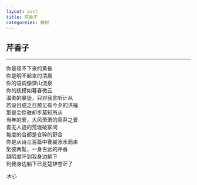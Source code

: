 ```yaml
---
layout: post
title: 芹香子
categoreies: 橡树
---
```


## 芹香子
---
你是夜不下来的黄昏<br/>
你是明不起来的清晨<br/>
你的语调像深山流泉<br/>
你的抚摸如暮春微云<br/>
温柔的暴徒，只对我言听计从<br/>
若设目成之日预见有今夕的洪福<br/>
那是会惊骇却步莫知所从<br/>
当年的爱，大风萧萧的草莽之爱<br/>
杳无人迹的荒垅破冢间<br/>
每度的合都是仓猝的野合<br/>
你是从诗三百篇中褰裳涉水而来<br/>
髧彼两髦，一身古远的芹香<br/>
越陌度阡到我身边躺下<br/>
到我身边躺下已是楚辞苍茫了<br/>

*木心*